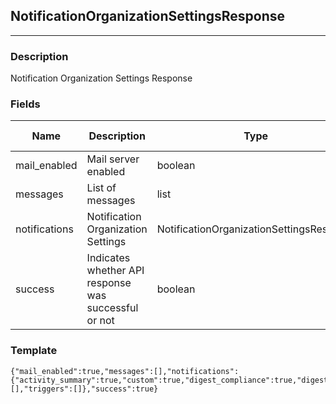 ## NotificationOrganizationSettingsResponse
---
### Description
Notification Organization Settings Response
### Fields
| Name | Description | Type | Allowed Values | Required |
| ---- | ----------- | ---- | -------------- | -------- |
| mail_enabled | Mail server enabled | boolean |  | false |
| messages | List of messages | list |  | false |
| notifications | Notification Organization Settings | NotificationOrganizationSettingsResource |  | false |
| success | Indicates whether API response was successful or not | boolean |  | false |
### Template
```
{"mail_enabled":true,"messages":[],"notifications":{"activity_summary":true,"custom":true,"digest_compliance":true,"digest_library":true,"digest_remediation":true,"links":[],"triggers":[]},"success":true}
```
